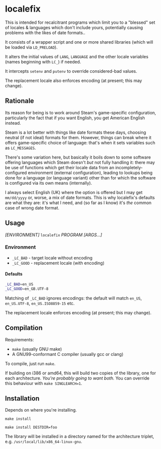 # localefix

This is intended for recalcitrant programs which limit you to a "blessed"
set of locales & languages which don't include yours, potentially causing
problems with the likes of date formats..

It consists of a wrapper script and one or more shared libraries (which will
be loaded via `LD_PRELOAD`).

It alters the initial values of `LANG`, `LANGUAGE` and the other locale
variables (names beginning with `LC_`) if needed.

It intercepts `setenv` and `putenv` to override considered-bad values.

The replacement locale also enforces encoding (at present; this may change).

## Rationale

Its reason for being is to work around Steam's game-specific configuration,
particularly the fact that if you want English, you get American English
instead.

Steam is a lot better with things like date formats these days, choosing
neutral (if not ideal) formats for them. However, things can break where it
offers game-specific choice of language: that's when it sets variables such
as `LC_MESSAGES`.

There's some variation here, but basically it boils down to some software
offering languages which Steam doesn't *but* not fully handling it: there
may be use of functions which get their locale data from an
incompletely-configured environment (external configuration), leading to
lookups being done for a language (or language variant) other than for which
the software is configured via its own means (internally).

I always select English (UK) where the option is offered but I may get
`mm/dd/yyyy` or, worse, a mix of date formats. This is why localefix's
defaults are what they are: it's what I need, and (so far as I know) it's
*the* common case of wrong date format.

## Usage

_[ENVIRONMENT]_ `localefix` _PROGRAM_ _[ARGS…]_

### Environment

* `_LC_BAD` - target locale without encoding
* `_LC_GOOD` - replacement locale (with encoding)

#### Defaults

```sh
_LC_BAD=en_US
_LC_GOOD=en_GB.UTF-8
```

Matching of `_LC_BAD` ignores encodings: the default will match `en_US`,
`en_US.UTF-8`, `en_US.ISO8859-15` etc.

The replacement locale enforces encoding (at present; this may change).

## Compilation

Requirements:

* `make` (usually GNU make)
* A GNU99-conformant C compiler (usually gcc or clang)

To compile, just run `make`.

If building on i386 or amd64, this will build two copies of the library, one
for each architecture. *You're probably going to want both.* You can
override this behaviour with `make SINGLEARCH=1`.

## Installation

Depends on where you're installing.

`make install`

`make install DESTDIR=foo`

The library will be installed in a directory named for the architecture
triplet, e.g. `/usr/local/lib/x86_64-linux-gnu`.
